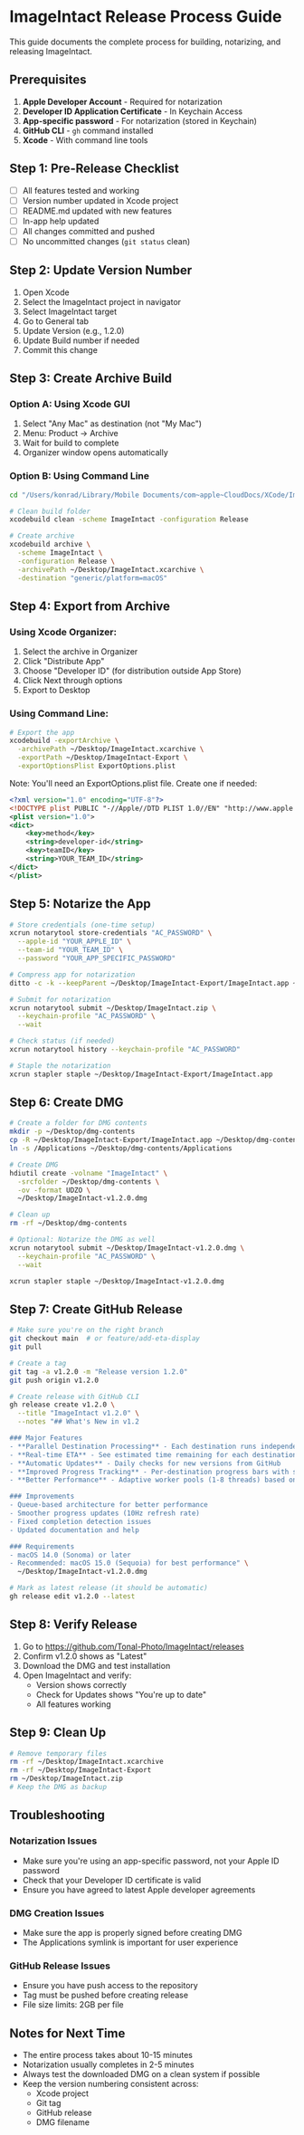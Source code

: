 # ImageIntact Release Process Guide

This guide documents the complete process for building, notarizing, and releasing ImageIntact.

## Prerequisites

1. **Apple Developer Account** - Required for notarization
2. **Developer ID Application Certificate** - In Keychain Access
3. **App-specific password** - For notarization (stored in Keychain)
4. **GitHub CLI** - `gh` command installed
5. **Xcode** - With command line tools

## Step 1: Pre-Release Checklist

- [ ] All features tested and working
- [ ] Version number updated in Xcode project
- [ ] README.md updated with new features
- [ ] In-app help updated
- [ ] All changes committed and pushed
- [ ] No uncommitted changes (`git status` clean)

## Step 2: Update Version Number

1. Open Xcode
2. Select the ImageIntact project in navigator
3. Select ImageIntact target
4. Go to General tab
5. Update Version (e.g., 1.2.0)
6. Update Build number if needed
7. Commit this change

## Step 3: Create Archive Build

### Option A: Using Xcode GUI
1. Select "Any Mac" as destination (not "My Mac")
2. Menu: Product → Archive
3. Wait for build to complete
4. Organizer window opens automatically

### Option B: Using Command Line
```bash
cd "/Users/konrad/Library/Mobile Documents/com~apple~CloudDocs/XCode/ImageIntact"

# Clean build folder
xcodebuild clean -scheme ImageIntact -configuration Release

# Create archive
xcodebuild archive \
  -scheme ImageIntact \
  -configuration Release \
  -archivePath ~/Desktop/ImageIntact.xcarchive \
  -destination "generic/platform=macOS"
```

## Step 4: Export from Archive

### Using Xcode Organizer:
1. Select the archive in Organizer
2. Click "Distribute App"
3. Choose "Developer ID" (for distribution outside App Store)
4. Click Next through options
5. Export to Desktop

### Using Command Line:
```bash
# Export the app
xcodebuild -exportArchive \
  -archivePath ~/Desktop/ImageIntact.xcarchive \
  -exportPath ~/Desktop/ImageIntact-Export \
  -exportOptionsPlist ExportOptions.plist
```

Note: You'll need an ExportOptions.plist file. Create one if needed:
```xml
<?xml version="1.0" encoding="UTF-8"?>
<!DOCTYPE plist PUBLIC "-//Apple//DTD PLIST 1.0//EN" "http://www.apple.com/DTDs/PropertyList-1.0.dtd">
<plist version="1.0">
<dict>
    <key>method</key>
    <string>developer-id</string>
    <key>teamID</key>
    <string>YOUR_TEAM_ID</string>
</dict>
</plist>
```

## Step 5: Notarize the App

```bash
# Store credentials (one-time setup)
xcrun notarytool store-credentials "AC_PASSWORD" \
  --apple-id "YOUR_APPLE_ID" \
  --team-id "YOUR_TEAM_ID" \
  --password "YOUR_APP_SPECIFIC_PASSWORD"

# Compress app for notarization
ditto -c -k --keepParent ~/Desktop/ImageIntact-Export/ImageIntact.app ~/Desktop/ImageIntact.zip

# Submit for notarization
xcrun notarytool submit ~/Desktop/ImageIntact.zip \
  --keychain-profile "AC_PASSWORD" \
  --wait

# Check status (if needed)
xcrun notarytool history --keychain-profile "AC_PASSWORD"

# Staple the notarization
xcrun stapler staple ~/Desktop/ImageIntact-Export/ImageIntact.app
```

## Step 6: Create DMG

```bash
# Create a folder for DMG contents
mkdir -p ~/Desktop/dmg-contents
cp -R ~/Desktop/ImageIntact-Export/ImageIntact.app ~/Desktop/dmg-contents/
ln -s /Applications ~/Desktop/dmg-contents/Applications

# Create DMG
hdiutil create -volname "ImageIntact" \
  -srcfolder ~/Desktop/dmg-contents \
  -ov -format UDZO \
  ~/Desktop/ImageIntact-v1.2.0.dmg

# Clean up
rm -rf ~/Desktop/dmg-contents

# Optional: Notarize the DMG as well
xcrun notarytool submit ~/Desktop/ImageIntact-v1.2.0.dmg \
  --keychain-profile "AC_PASSWORD" \
  --wait

xcrun stapler staple ~/Desktop/ImageIntact-v1.2.0.dmg
```

## Step 7: Create GitHub Release

```bash
# Make sure you're on the right branch
git checkout main  # or feature/add-eta-display
git pull

# Create a tag
git tag -a v1.2.0 -m "Release version 1.2.0"
git push origin v1.2.0

# Create release with GitHub CLI
gh release create v1.2.0 \
  --title "ImageIntact v1.2.0" \
  --notes "## What's New in v1.2

### Major Features
- **Parallel Destination Processing** - Each destination runs independently at full speed
- **Real-time ETA** - See estimated time remaining for each destination  
- **Automatic Updates** - Daily checks for new versions from GitHub
- **Improved Progress Tracking** - Per-destination progress bars with state indicators
- **Better Performance** - Adaptive worker pools (1-8 threads) based on destination speed

### Improvements
- Queue-based architecture for better performance
- Smoother progress updates (10Hz refresh rate)
- Fixed completion detection issues
- Updated documentation and help

### Requirements
- macOS 14.0 (Sonoma) or later
- Recommended: macOS 15.0 (Sequoia) for best performance" \
  ~/Desktop/ImageIntact-v1.2.0.dmg

# Mark as latest release (it should be automatic)
gh release edit v1.2.0 --latest
```

## Step 8: Verify Release

1. Go to https://github.com/Tonal-Photo/ImageIntact/releases
2. Confirm v1.2.0 shows as "Latest"
3. Download the DMG and test installation
4. Open ImageIntact and verify:
   - Version shows correctly
   - Check for Updates shows "You're up to date"
   - All features working

## Step 9: Clean Up

```bash
# Remove temporary files
rm -rf ~/Desktop/ImageIntact.xcarchive
rm -rf ~/Desktop/ImageIntact-Export
rm ~/Desktop/ImageIntact.zip
# Keep the DMG as backup
```

## Troubleshooting

### Notarization Issues
- Make sure you're using an app-specific password, not your Apple ID password
- Check that your Developer ID certificate is valid
- Ensure you have agreed to latest Apple developer agreements

### DMG Creation Issues
- Make sure the app is properly signed before creating DMG
- The Applications symlink is important for user experience

### GitHub Release Issues
- Ensure you have push access to the repository
- Tag must be pushed before creating release
- File size limits: 2GB per file

## Notes for Next Time

- The entire process takes about 10-15 minutes
- Notarization usually completes in 2-5 minutes
- Always test the downloaded DMG on a clean system if possible
- Keep the version numbering consistent across:
  - Xcode project
  - Git tag
  - GitHub release
  - DMG filename